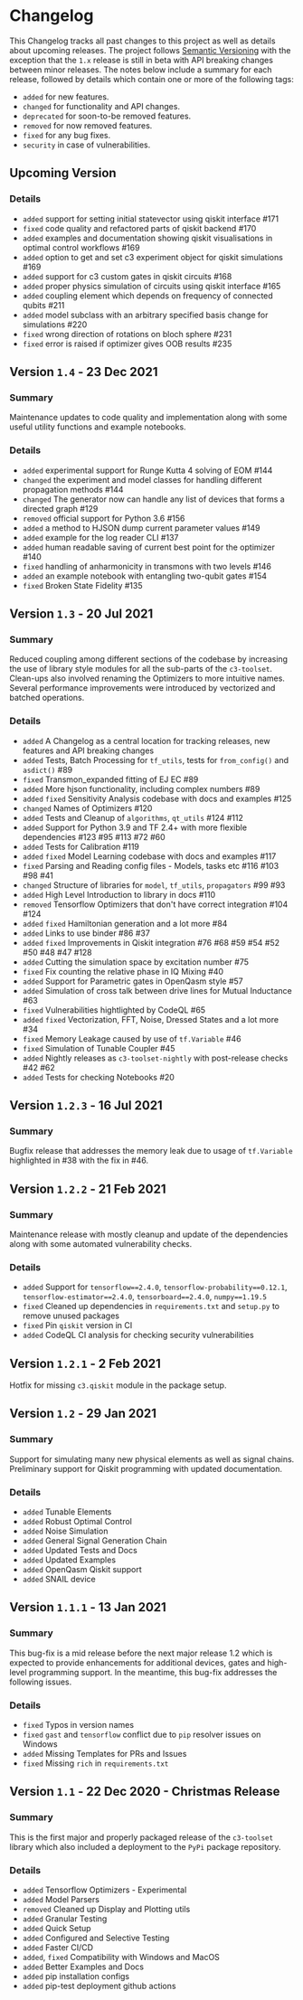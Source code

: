 # Changelog

This Changelog tracks all past changes to this project as well as details about upcoming releases. The project follows [Semantic Versioning](https://semver.org/spec/v2.0.0.html) with the exception that the `1.x` release is still in beta with API breaking changes between minor releases. The notes below include a summary for each release, followed by details which contain one or more of the following tags:

- `added` for new features.
- `changed` for functionality and API changes.
- `deprecated` for soon-to-be removed features.
- `removed` for now removed features.
- `fixed` for any bug fixes.
- `security` in case of vulnerabilities.

## Upcoming Version

### Details

- `added` support for setting initial statevector using qiskit interface #171
- `fixed` code quality and refactored parts of qiskit backend #170
- `added` examples and documentation showing qiskit visualisations in optimal control workflows #169
- `added` option to get and set c3 experiment object for qiskit simulations #169
- `added` support for c3 custom gates in qiskit circuits #168
- `added` proper physics simulation of circuits using qiskit interface #165
- `added` coupling element which depends on frequency of connected qubits #211
- `added` model subclass with an arbitrary specified basis change for simulations #220
- `fixed` wrong direction of rotations on bloch sphere #231
- `fixed` error is raised if optimizer gives OOB results #235

## Version `1.4` - 23 Dec 2021

### Summary

Maintenance updates to code quality and implementation along with some useful utility functions and example notebooks.

### Details

- `added` experimental support for Runge Kutta 4 solving of EOM #144
- `changed` the experiment and model classes for handling different propagation methods #144
- `changed` The generator now can handle any list of devices that forms a directed graph #129
- `removed` official support for Python 3.6 #156
- `added` a method to HJSON dump current parameter values #149
- `added` example for the log reader CLI #137
- `added` human readable saving of current best point for the optimizer #140 
- `fixed` handling of anharmonicity in transmons with two levels #146
- `added` an example notebook with entangling two-qubit gates #154
- `fixed` Broken State Fidelity #135

## Version `1.3` - 20 Jul 2021

### Summary

Reduced coupling among different sections of the codebase by increasing the use of library style modules for all the sub-parts of the `c3-toolset`. Clean-ups also
involved renaming the Optimizers to more intuitive names. Several performance improvements were introduced by vectorized and batched operations.

### Details

- `added` A Changelog as a central location for tracking releases, new features and API breaking changes
- `added` Tests, Batch Processing for `tf_utils`, tests for `from_config()` and `asdict()` #89
- `fixed` Transmon_expanded fitting of EJ EC #89
- `added` More hjson functionality, including complex numbers #89
- `added` `fixed` Sensitivity Analysis codebase with docs and examples #125
- `changed` Names of Optimizers #120
- `added` Tests and Cleanup of `algorithms`, `qt_utils` #124 #112
- `added` Support for Python 3.9  and TF 2.4+ with more flexible dependencies #123 #95 #113 #72 #60
- `added` Tests for Calibration #119
- `added` `fixed` Model Learning codebase with docs and examples #117
- `fixed` Parsing and Reading config files - Models, tasks etc #116 #103 #98 #41
- `changed` Structure of libraries for `model`, `tf_utils`, `propagators` #99 #93
- `added` High Level Introduction to library in docs #110
- `removed` Tensorflow Optimizers that don't have correct integration #104 #124
- `added` `fixed` Hamiltonian generation and a lot more #84
- `added` Links to use binder #86 #37
- `added` `fixed` Improvements in Qiskit integration #76 #68 #59 #54 #52 #50 #48 #47 #128
- `added` Cutting the simulation space by excitation number #75
- `fixed` Fix counting the relative phase in IQ Mixing #40 
- `added` Support for Parametric gates in OpenQasm style #57
- `added` Simulation of cross talk between drive lines for Mutual Inductance #63
- `fixed` Vulnerabilities hightlighted by CodeQL #65
- `added` `fixed` Vectorization, FFT, Noise, Dressed States and a lot more #34
- `fixed` Memory Leakage caused by use of `tf.Variable` #46
- `fixed` Simulation of Tunable Coupler #45
- `added` Nightly releases as `c3-toolset-nightly` with post-release checks #42 #62
- `added` Tests for checking Notebooks #20

## Version `1.2.3` - 16 Jul 2021

### Summary

Bugfix release that addresses the memory leak due to usage of `tf.Variable` highlighted in #38 with the fix in #46.

## Version `1.2.2` - 21 Feb 2021

### Summary

Maintenance release with mostly cleanup and update of the dependencies along with some automated vulnerability checks.

### Details

- `added` Support for `tensorflow==2.4.0`, `tensorflow-probability==0.12.1`, `tensorflow-estimator==2.4.0`, `tensorboard==2.4.0`, `numpy==1.19.5`
- `fixed` Cleaned up dependencies in `requirements.txt` and `setup.py` to remove unused packages
- `fixed` Pin `qiskit` version in CI
- `added` CodeQL CI analysis for checking security vulnerabilities

## Version `1.2.1` - 2 Feb 2021

Hotfix for missing `c3.qiskit` module in the package setup.

## Version `1.2` - 29 Jan 2021

### Summary

Support for simulating many new physical elements as well as signal chains. Preliminary support for Qiskit programming with updated documentation.

### Details

- `added` Tunable Elements
- `added` Robust Optimal Control
- `added` Noise Simulation
- `added` General Signal Generation Chain
- `added` Updated Tests and Docs
- `added` Updated Examples
- `added` OpenQasm Qiskit support
- `added` SNAIL device

## Version `1.1.1` - 13 Jan 2021

### Summary

This bug-fix is a mid release before the next major release 1.2 which is expected to provide enhancements for additional devices, gates and high-level programming support. In the meantime, this bug-fix addresses the following issues.

### Details

- `fixed` Typos in version names
- `fixed` `gast` and `tensorflow` conflict due to `pip` resolver issues on Windows
- `added` Missing Templates for PRs and Issues
- `fixed` Missing `rich` in `requirements.txt`

## Version `1.1` - 22 Dec 2020 - Christmas Release

### Summary

This is the first major and properly packaged release of the `c3-toolset` library which also included a deployment to the `PyPi` package repository.

### Details

- `added` Tensorflow Optimizers - Experimental
- `added` Model Parsers
- `removed` Cleaned up Display and Plotting utils
- `added` Granular Testing
- `added` Quick Setup
- `added` Configured and Selective Testing
- `added` Faster CI/CD
- `added`, `fixed` Compatibility with Windows and MacOS
- `added` Better Examples and Docs
- `added` pip installation configs
- `added` pip-test deployment github actions
